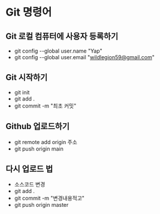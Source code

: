# Git 명령어

## Git 로컬 컴퓨터에 사용자 등록하기

- git config --global user.name "Yap"
- git config --global user.email "wildlegion59@gmail.com"

## Git 시작하기

- git init
- git add .
- git commit -m "최초 커밋"

## Github 업로드하기

- git remote add origin 주소
- git push origin main

## 다시 업로드 법

- 소스코드 변경
- git add .
- git commit -m "변경내용적고"
- git push origin master
